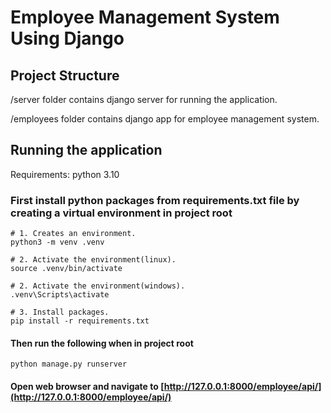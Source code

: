# Employee Management System Using Django

## Project Structure

/server folder contains django server for running the application.

/employees folder contains django app for employee management system.

## Running the application

Requirements: python 3.10

### First install python packages from requirements.txt file by creating a virtual environment in project root

```shell
# 1. Creates an environment.
python3 -m venv .venv

# 2. Activate the environment(linux).
source .venv/bin/activate

# 2. Activate the environment(windows).
.venv\Scripts\activate

# 3. Install packages.
pip install -r requirements.txt
```

#### Then run the following when in project root

```shell
python manage.py runserver
```

#### Open web browser and navigate to [http://127.0.0.1:8000/employee/api/](http://127.0.0.1:8000/employee/api/)
